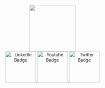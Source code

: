 <div id="header" align="center">
  <img src="https://media1.giphy.com/media/lP8xu5t2DLGG045H8F/giphy.gif" width="150"/>
</div>
<div id="badges" align="center">
  <a href="your-linkedin-URL">
    <img src="https://cdn.icon-icons.com/icons2/2530/PNG/512/gmail_button_icon_151848.png" alt="LinkedIn Badge" width="100"/>
  </a>
  <a href="your-youtube-URL">
    <img src="https://cdn.icon-icons.com/icons2/2530/PNG/512/whatsapp_button_icon_151832.png" alt="Youtube Badge" width="100"/>
  </a>
  <a href="your-twitter-URL">
    <img src="https://cdn.icon-icons.com/icons2/2530/PNG/512/telegram_button_icon_151837.png" alt="Twitter Badge" width="100"/>
  </a>
</div>


